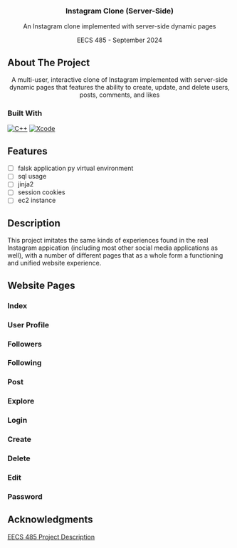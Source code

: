 <a id="readme-top"></a>

<!-- PROJECT LOGO -->
<br />
<div align="center">
<h3 align="center">Instagram Clone (Server-Side)</h3>
  <p align="center">
    An Instagram clone implemented with server-side dynamic pages
  </p>
  <p align="center">
    EECS 485 - September 2024
  </p>
</div>

<!-- ABOUT THE PROJECT -->
## About The Project
<p align="center">
  A multi-user, interactive clone of Instagram implemented with server-side dynamic pages that features the ability to create, update, and delete users, posts, comments, and likes
</p>

### Built With
[![C++][cplusplus]][cplusplus-url]
[![Xcode][xcode]][xcode-url]

<!-- FEATURES -->
## Features

- [ ] falsk application py virtual environment
- [ ] sql usage
- [ ] jinja2
- [ ] session cookies
- [ ] ec2 instance

## Description
This project imitates the same kinds of experiences found in the real Instagram appication (including most other social media applications as well), with a number of different pages that as a whole form a functioning and unified website experience.

## Website Pages

<p align="center"> 
  
</p>

### Index

<p align="center"> 
  
</p>

### User Profile

<p align="center"> 
  
</p>

### Followers

<p align="center"> 
  
</p>

### Following

<p align="center"> 
  
</p>

### Post

<p align="center"> 
  
</p>

### Explore

<p align="center"> 
  
</p>

### Login

<p align="center"> 
  
</p>

### Create

<p align="center"> 
  
</p>

### Delete

<p align="center"> 
  
</p>

### Edit

<p align="center"> 
  
</p>

### Password

<p align="center"> 
  
</p>



## Acknowledgments

[EECS 485 Project Description](https://eecs485staff.github.io/p2-insta485-serverside/)

<!-- MARKDOWN LINKS & IMAGES -->
[cplusplus]: https://img.shields.io/badge/C%2B%2B-00599C?style=for-the-badge&logo=c%2B%2B&logoColor=white
[cplusplus-url]: https://cplusplus.com/
[xcode]: https://img.shields.io/badge/Xcode-007ACC?style=for-the-badge&logo=Xcode&logoColor=white
[xcode-url]: https://developer.apple.com/xcode/
